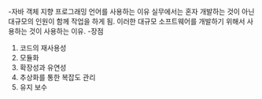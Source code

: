 -자바 객체 지향 프로그래밍 언어를 사용하는 이유
실무에서는 혼자 개발하는 것이 아닌 대규모의 인원이 함께 작업을 하게 됨. 이러한 대규모 소프트웨어를 개발하기 위해서 사용하는 것이 사용하는 이유.
-장점
1. 코드의 재사용성
2. 모듈화
3. 확장성과 유연성
4. 추상화를 통한 복잡도 관리
5. 유지 보수